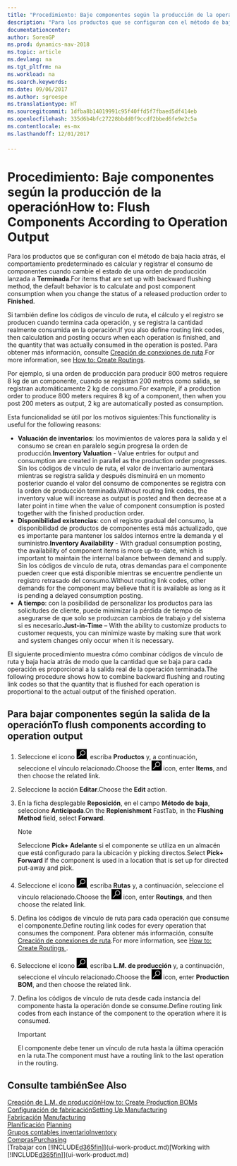 ```yaml
---
title: "Procedimiento: Baje componentes según la producción de la operación"
description: "Para los productos que se configuran con el método de baja hacia atrás, el comportamiento predeterminado es calcular y registrar el consumo de componentes cuando cambie el estado de una orden de producción lanzada a **Terminada**. Para obtener más información, consulte Método de baja."
documentationcenter: 
author: SorenGP
ms.prod: dynamics-nav-2018
ms.topic: article
ms.devlang: na
ms.tgt_pltfrm: na
ms.workload: na
ms.search.keywords: 
ms.date: 09/06/2017
ms.author: sgroespe
ms.translationtype: HT
ms.sourcegitcommit: 1dfba8b14019991c95f40ffd5f7fbaed5df414eb
ms.openlocfilehash: 335d6b4bfc27228bbdd0f9ccdf2bbed6fe9e2c5a
ms.contentlocale: es-mx
ms.lasthandoff: 12/01/2017

---
```

# <a name="how-to-flush-components-according-to-operation-output"></a><span data-ttu-id="f7807-104">Procedimiento: Baje componentes según la producción de la operación</span><span class="sxs-lookup"><span data-stu-id="f7807-104">How to: Flush Components According to Operation Output</span></span>
<span data-ttu-id="f7807-105">Para los productos que se configuran con el método de baja hacia atrás, el comportamiento predeterminado es calcular y registrar el consumo de componentes cuando cambie el estado de una orden de producción lanzada a **Terminada**.</span><span class="sxs-lookup"><span data-stu-id="f7807-105">For items that are set up with backward flushing method, the default behavior is to calculate and post component consumption when you change the status of a released production order to **Finished**.</span></span>  

<span data-ttu-id="f7807-106">Si también define los códigos de vínculo de ruta, el cálculo y el registro se producen cuando termina cada operación, y se registra la cantidad realmente consumida en la operación.</span><span class="sxs-lookup"><span data-stu-id="f7807-106">If you also define routing link codes, then calculation and posting occurs when each operation is finished, and the quantity that was actually consumed in the operation is posted.</span></span> <span data-ttu-id="f7807-107">Para obtener más información, consulte [Creación de conexiones de ruta](production-how-to-create-routings.md).</span><span class="sxs-lookup"><span data-stu-id="f7807-107">For more information, see [How to: Create Routings](production-how-to-create-routings.md).</span></span>  

<span data-ttu-id="f7807-108">Por ejemplo, si una orden de producción para producir 800 metros requiere 8 kg de un componente, cuando se registran 200 metros como salida, se registran automáticamente 2 kg de consumo.</span><span class="sxs-lookup"><span data-stu-id="f7807-108">For example, if a production order to produce 800 meters requires 8 kg of a component, then when you post 200 meters as output, 2 kg are automatically posted as consumption.</span></span>  

<span data-ttu-id="f7807-109">Esta funcionalidad se útil por los motivos siguientes:</span><span class="sxs-lookup"><span data-stu-id="f7807-109">This functionality is useful for the following reasons:</span></span>  

-   <span data-ttu-id="f7807-110">**Valuación de inventarios**: los movimientos de valores para la salida y el consumo se crean en paralelo según progresa la orden de producción.</span><span class="sxs-lookup"><span data-stu-id="f7807-110">**Inventory Valuation** - Value entries for output and consumption are created in parallel as the production order progresses.</span></span> <span data-ttu-id="f7807-111">Sin los códigos de vínculo de ruta, el valor de inventario aumentará mientras se registra salida y después disminuirá en un momento posterior cuando el valor del consumo de componentes se registra con la orden de producción terminada.</span><span class="sxs-lookup"><span data-stu-id="f7807-111">Without routing link codes, the inventory value will increase as output is posted and then decrease at a later point in time when the value of component consumption is posted together with the finished production order.</span></span>  
-   <span data-ttu-id="f7807-112">**Disponibilidad existencias**: con el registro gradual del consumo, la disponibilidad de productos de componentes está más actualizado, que es importante para mantener los saldos internos entre la demanda y el suministro.</span><span class="sxs-lookup"><span data-stu-id="f7807-112">**Inventory Availability** - With gradual consumption posting, the availability of component items is more up-to-date, which is important to maintain the internal balance between demand and supply.</span></span> <span data-ttu-id="f7807-113">Sin los códigos de vínculo de ruta, otras demandas para el componente pueden creer que está disponible mientras se encuentre pendiente un registro retrasado del consumo.</span><span class="sxs-lookup"><span data-stu-id="f7807-113">Without routing link codes, other demands for the component may believe that it is available as long as it is pending a delayed consumption posting.</span></span>  
-   <span data-ttu-id="f7807-114">**A tiempo**: con la posibilidad de personalizar los productos para las solicitudes de cliente, puede minimizar la pérdida de tiempo de asegurarse de que solo se produzcan cambios de trabajo y del sistema si es necesario.</span><span class="sxs-lookup"><span data-stu-id="f7807-114">**Just-in-Time** – With the ability to customize products to customer requests, you can minimize waste by making sure that work and system changes only occur when it is necessary.</span></span>  

<span data-ttu-id="f7807-115">El siguiente procedimiento muestra cómo combinar códigos de vínculo de ruta y baja hacia atrás de modo que la cantidad que se baja para cada operación es proporcional a la salida real de la operación terminada.</span><span class="sxs-lookup"><span data-stu-id="f7807-115">The following procedure shows how to combine backward flushing and routing link codes so that the quantity that is flushed for each operation is proportional to the actual output of the finished operation.</span></span>  

## <a name="to-flush-components-according-to-operation-output"></a><span data-ttu-id="f7807-116">Para bajar componentes según la salida de la operación</span><span class="sxs-lookup"><span data-stu-id="f7807-116">To flush components according to operation output</span></span>  
1.  <span data-ttu-id="f7807-117">Seleccione el icono ![Buscar página o informe](media/ui-search/search_small.png "icono Buscar página o informe"), escriba **Productos** y, a continuación, seleccione el vínculo relacionado.</span><span class="sxs-lookup"><span data-stu-id="f7807-117">Choose the ![Search for Page or Report](media/ui-search/search_small.png "Search for Page or Report icon") icon, enter **Items**, and then choose the related link.</span></span>  
2.  <span data-ttu-id="f7807-118">Seleccione la acción **Editar**.</span><span class="sxs-lookup"><span data-stu-id="f7807-118">Choose the **Edit** action.</span></span>  
3.  <span data-ttu-id="f7807-119">En la ficha desplegable **Reposición**, en el campo **Método de baja**, seleccione **Anticipada**.</span><span class="sxs-lookup"><span data-stu-id="f7807-119">On the **Replenishment** FastTab, in the **Flushing Method** field, select **Forward**.</span></span>  

    > [!NOTE]  
    >  <span data-ttu-id="f7807-120">Seleccione **Pick+ Adelante** si el componente se utiliza en un almacén que está configurado para la ubicación y picking directos.</span><span class="sxs-lookup"><span data-stu-id="f7807-120">Select **Pick+ Forward** if the component is used in a location that is set up for directed put-away and pick.</span></span>  

4.  <span data-ttu-id="f7807-121">Seleccione el icono ![Buscar página o informe](media/ui-search/search_small.png "icono Buscar página o informe"), escriba **Rutas** y, a continuación, seleccione el vínculo relacionado.</span><span class="sxs-lookup"><span data-stu-id="f7807-121">Choose the ![Search for Page or Report](media/ui-search/search_small.png "Search for Page or Report icon") icon, enter **Routings**, and then choose the related link.</span></span>  
5.  <span data-ttu-id="f7807-122">Defina los códigos de vínculo de ruta para cada operación que consume el componente.</span><span class="sxs-lookup"><span data-stu-id="f7807-122">Define routing link codes for every operation that consumes the component.</span></span> <span data-ttu-id="f7807-123">Para obtener más información, consulte [Creación de conexiones de ruta](production-how-to-create-routings.md).</span><span class="sxs-lookup"><span data-stu-id="f7807-123">For more information, see [How to: Create Routings ](production-how-to-create-routings.md).</span></span>  
6.  <span data-ttu-id="f7807-124">Seleccione el icono ![Buscar página o informe](media/ui-search/search_small.png "icono Buscar página o informe"), escriba **L.M. de producción** y, a continuación, seleccione el vínculo relacionado.</span><span class="sxs-lookup"><span data-stu-id="f7807-124">Choose the ![Search for Page or Report](media/ui-search/search_small.png "Search for Page or Report icon") icon, enter **Production BOM**, and then choose the related link.</span></span>  
7.  <span data-ttu-id="f7807-125">Defina los códigos de vínculo de ruta desde cada instancia del componente hasta la operación donde se consume.</span><span class="sxs-lookup"><span data-stu-id="f7807-125">Define routing link codes from each instance of the component to the operation where it is consumed.</span></span>

    > [!IMPORTANT]  
    >  <span data-ttu-id="f7807-126">El componente debe tener un vínculo de ruta hasta la última operación en la ruta.</span><span class="sxs-lookup"><span data-stu-id="f7807-126">The component must have a routing link to the last operation in the routing.</span></span>  

## <a name="see-also"></a><span data-ttu-id="f7807-127">Consulte también</span><span class="sxs-lookup"><span data-stu-id="f7807-127">See Also</span></span>  
[<span data-ttu-id="f7807-128">Creación de L.M. de producción</span><span class="sxs-lookup"><span data-stu-id="f7807-128">How to: Create Production BOMs</span></span>](production-how-to-create-production-boms.md)  
[<span data-ttu-id="f7807-129">Configuración de fabricación</span><span class="sxs-lookup"><span data-stu-id="f7807-129">Setting Up Manufacturing</span></span>](production-configure-production-processes.md)  
<span data-ttu-id="f7807-130">[Fabricación](production-manage-manufacturing.md)  </span><span class="sxs-lookup"><span data-stu-id="f7807-130">[Manufacturing](production-manage-manufacturing.md)  </span></span>  
<span data-ttu-id="f7807-131">[Planificación](production-planning.md) </span><span class="sxs-lookup"><span data-stu-id="f7807-131">[Planning](production-planning.md) </span></span>  
[<span data-ttu-id="f7807-132">Grupos contables inventario</span><span class="sxs-lookup"><span data-stu-id="f7807-132">Inventory</span></span>](inventory-manage-inventory.md)  
[<span data-ttu-id="f7807-133">Compras</span><span class="sxs-lookup"><span data-stu-id="f7807-133">Purchasing</span></span>](purchasing-manage-purchasing.md)  
<span data-ttu-id="f7807-134">[Trabajar con [!INCLUDE[d365fin](includes/d365fin_md.md)]](ui-work-product.md)</span><span class="sxs-lookup"><span data-stu-id="f7807-134">[Working with [!INCLUDE[d365fin](includes/d365fin_md.md)]](ui-work-product.md)</span></span>

